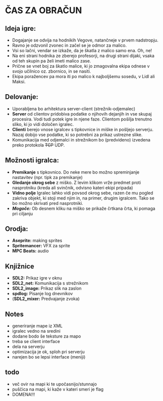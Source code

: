 # ČAS ZA OBRAČUN


## Ideja igre:

- Dogajanje se odvija na hodnikih Vegove, natančneje v prvem nadstropju. 
- Ravno je odzvonil zvonec in začel se je odmor za malico. 
- Vsi so lačni, vendar se izkaže, da je škatla z malico samo ena. Oh, ne!<br>
- Na eni strani hodnika ze zberejo profesorji, na drugi strani dijaki, vsaka od teh skupin pa želi imeti malico zase. 
- Prične se vnet boj za škatlo malice, ki jo zmagovalna ekipa odnese v svojo učilnico oz. zbornico, in se nasiti. 
- Ekipa poražencev pa mora iti po malico k najboljšemu sosedu, v Lidl ali Maksi.



## Delovanje:

- Uporabljena bo arhitektura server-client (strežnik-odjemalec)
- **Server** od clientov pridobiva podatke o njihovih dejanjih in vse skupaj procesira. Vodi tudi potek igre in njene faze. Clientom pošilja trenutno sliko, ki jo vidi določen igralec. 
- **Clienti** berejo vnose igralcev s tipkovnice in miške in pošljejo serverju. Nazaj dobijo vse podatke, ki so potrebni za prikaz ustrezne slike.
- Komunikacija med odjemalci in strežnikom bo (predvideno) izvedena preko protokola ~~TCP~~ UDP. 



## Možnosti igralca:

- **Premikanje** s tipkovnico. Do neke mere bo možno spreminjanje nastavitev (npr. tipk za premikanje)
- **Gledanje okrog sebe** z miško. Z levim klikom vrže predmet proti nasprotniku (kreda ali svinčnik, odvisno kateri ekipi pripada)
- **Vidno polje** Igralec lahko vidi povsod okrog sebe, razen če mu pogled zakriva objekt, ki stoji med njim in, na primer, drugim igralcem. Tako se bo možno skrivati pred nasprotniki.
- ***Mogoče:*** Ob desnem kliku na miško se prikaže črtkana črta, ki pomaga pri ciljanju


## Orodja:
- **Aseprite:** making sprites
- **Spritemancer:** VFX za sprite
- **MPC Beats:** audio

## Knjižnice
- **SDL2:** Prikaz igre v oknu
- **SDL2_net:** Komunikacija s strežnikom
- **SDL2_image:** Prikaz slik na zaslon
- **spdlog:** Pisanje log dnevnikov
- (**SDL2_mixer:** Predvajanje zvoka)


## Notes
- generiranje mape iz XML
- igralec vedno na sredini
- dodane bodo še teksture za mapo
- treba se client interface
- dela na serverju
- optimizacija je ok, sploh pri serverju
- narejen bo se lepsi interface (meniji)


## todo
- več ovir na mapi ki te upočasnijo/stunnajo
- puščica na mapi, ki kaže v kateri smeri je flag
- DOMENA!!!